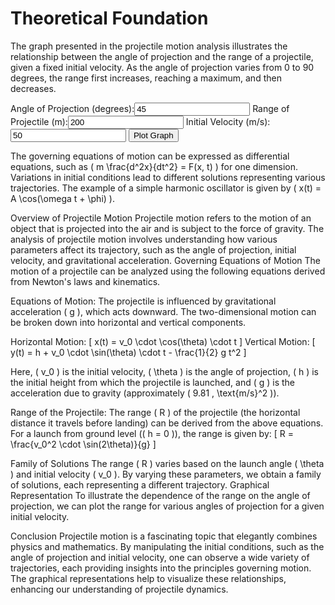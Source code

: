 # Theoretical Foundation

The graph presented in the projectile motion analysis illustrates the relationship between the angle of projection and the range of a projectile, given a fixed initial velocity. As the angle of projection varies from 0 to 90 degrees, the range first increases, reaching a maximum, and then decreases. 

<div class="container">
    <label for="angle">Angle of Projection (degrees):</label><input type="number" id="angle" value="45">
    <label for="range">Range of Projectile (m):</label><input type="number" id="range" value="200">
    <label for="initialVelocity">Initial Velocity (m/s):</label><input type="number" id="initialVelocity" value="50">
    <button onclick="plotProjectileMotion()">Plot Graph</button>
    <canvas id="motionCanvas" width="500" height="300"></canvas>
</div>

<script>
    function plotProjectileMotion() {
    const angle = parseFloat(document.getElementById("angle").value);
    const range = parseFloat(document.getElementById("range").value);
    const initialVelocity = parseFloat(document.getElementById("initialVelocity").value);

    const canvas = document.getElementById("motionCanvas");
    const ctx = canvas.getContext("2d");

    // Clear the canvas
    ctx.clearRect(0, 0, canvas.width, canvas.height);
    ctx.beginPath();

    // Calculate time of flight using the range and initial velocity
    const g = 9.81; // acceleration due to gravity (m/s^2)
    const timeOfFlight = range / (initialVelocity * Math.cos(angle * Math.PI / 180));

    // Plot the trajectory
    for (let t = 0; t <= timeOfFlight; t += 0.1) {
        const x = initialVelocity * Math.cos(angle * Math.PI / 180) * t;
        const y = (initialVelocity * Math.sin(angle * Math.PI / 180) * t) - (0.5 * g * t * t);

        const canvasX = (x / range) * (canvas.width - 100) + 50;
        const canvasY = canvas.height - ((y / (range / 2)) * (canvas.height - 100) + 50);

        if (t === 0) {
            ctx.moveTo(canvasX, canvasY);
        } else {
            ctx.lineTo(canvasX, canvasY);
        }
        delay(1000);
    }

    ctx.strokeStyle = "blue";
    ctx.stroke();

    // Draw Axes
    ctx.beginPath();
    ctx.moveTo(50, canvas.height - 50);
    ctx.lineTo(50, 50);
    ctx.lineTo(canvas.width - 50, canvas.height - 50);
    ctx.stroke();

    // Labels
    ctx.fillStyle = "black";
    ctx.fillText("Range (m)", canvas.width / 2, canvas.height - 10);
    ctx.fillText("Height (m)", 10, canvas.height / 2);
</script>

The governing equations of motion can be expressed as differential equations, such as \( m \frac{d^2x}{dt^2} = F(x, t) \) for one dimension. Variations in initial conditions lead to different solutions representing various trajectories. The example of a simple harmonic oscillator is given by \( x(t) = A \cos(\omega t + \phi) \).

Overview of Projectile Motion
Projectile motion refers to the motion of an object that is projected into the air and is subject to the force of gravity. The analysis of projectile motion involves understanding how various parameters affect its trajectory, such as the angle of projection, initial velocity, and gravitational acceleration.
Governing Equations of Motion
The motion of a projectile can be analyzed using the following equations derived from Newton's laws and kinematics.

Equations of Motion:
The projectile is influenced by gravitational acceleration ( g ), which acts downward. The two-dimensional motion can be broken down into horizontal and vertical components.

Horizontal Motion:
[
x(t) = v_0 \cdot \cos(\theta) \cdot t
]
Vertical Motion:
[
y(t) = h + v_0 \cdot \sin(\theta) \cdot t - \frac{1}{2} g t^2
]

Here, ( v_0 ) is the initial velocity, ( \theta ) is the angle of projection, ( h ) is the initial height from which the projectile is launched, and ( g ) is the acceleration due to gravity (approximately ( 9.81 , \text{m/s}^2 )).

Range of the Projectile:
The range ( R ) of the projectile (the horizontal distance it travels before landing) can be derived from the above equations. For a launch from ground level (( h = 0 )), the range is given by:
[
R = \frac{v_0^2 \cdot \sin(2\theta)}{g}
]


Family of Solutions
The range ( R ) varies based on the launch angle ( \theta ) and initial velocity ( v_0 ). By varying these parameters, we obtain a family of solutions, each representing a different trajectory.
Graphical Representation
To illustrate the dependence of the range on the angle of projection, we can plot the range for various angles of projection for a given initial velocity.

Conclusion
Projectile motion is a fascinating topic that elegantly combines physics and mathematics. By manipulating the initial conditions, such as the angle of projection and initial velocity, one can observe a wide variety of trajectories, each providing insights into the principles governing motion. The graphical representations help to visualize these relationships, enhancing our understanding of projectile dynamics.

